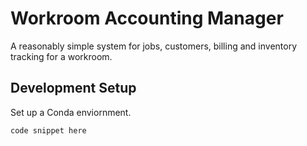 
# Workroom Accounting Manager

A reasonably simple system for jobs, customers, billing and inventory tracking for a workroom.

## Development Setup

Set up a Conda enviornment.

```txt
code snippet here
```

